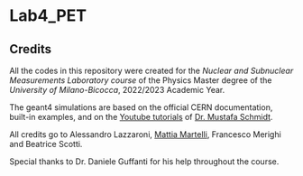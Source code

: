 # Lab4_PET

## Credits
All the codes in this repository were created for the _Nuclear and Subnuclear Measurements Laboratory course_ of the Physics Master degree of the _University of Milano-Bicocca_, 2022/2023 Academic Year.

The geant4 simulations are based on the official CERN documentation, built-in examples, and on the [Youtube tutorials](https://youtube.com/playlist?list=PLLybgCU6QCGWgzNYOV0SKen9vqg4KXeVL&si=KvdO9rwtt9r4BO5_) of [Dr. Mustafa Schmidt](https://github.com/MustafaSchmidt).

All credits go to Alessandro Lazzaroni, [Mattia Martelli](https://github.com/martelli7), Francesco Merighi and Beatrice Scotti.

Special thanks to Dr. Daniele Guffanti for his help throughout the course.
